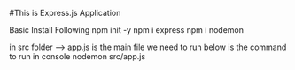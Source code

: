 #This is Express.js Application

Basic Install Following
npm init -y
npm i express
npm i nodemon

in src folder --> app.js is the main file we need to run
below is the command to run in console 
nodemon src/app.js    
